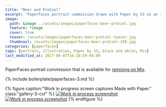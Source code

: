 ```yaml
---
title: "Beer and Pretzel"
excerpt: "PaperFaces portrait commission drawn with Paper by 53 on an iPad."
image: 
  path: &image ../assets/images/paperfaces-beer-pretzel.jpg 
  feature: *image
  cover: true
  teaser: /assets/images/paperfaces-beer-pretzel-teaser.jpg
  thumbnail: /assets/images/paperfaces-beer-pretzel-150.jpg
categories: [paperfaces]
tags: [portrait, illustration, Paper by 53, black and white, Mix]
last_modified_at: 2017-09-07T16:10:59-04:00
---
```


PaperFaces portrait commission that is available for [remixing on Mix](https://mix.fiftythree.com/11098-Michael-Rose/147204).

{% include boilerplate/paperfaces-3.md %}

{% figure caption:"Work in progress screen captures Made with Paper." class:"gallery-3-col" %}
[![Work in process screenshot](/assets/images/paperfaces-beer-pretzel-process-1-600.jpg)](/assets/images/paperfaces-beer-pretzel-process-1-lg.jpg) [![Work in process screenshot](/assets/images/paperfaces-beer-pretzel-process-2-600.jpg)](/assets/images/paperfaces-beer-pretzel.jpg)
{% endfigure %}
